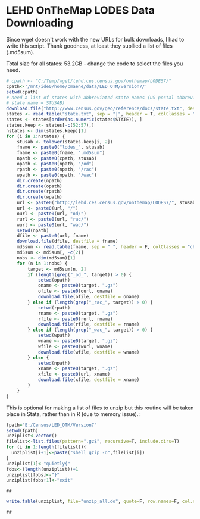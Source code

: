 LEHD OnTheMap LODES Data Downloading
========================================================

Since wget doesn't work with the new URLs for bulk downloads, I had to write this script. Thank goodness, at least they supllied a list of files (.md5sum).

Total size for all states: 53.2GB - change the code to select the files you need.

```r
# cpath <- "C:/Temp/wget/lehd.ces.census.gov/onthemap/LODES7/"
cpath<-'/mnt/ide0/home/cmaene/data/LED_OTM/version7/'
setwd(cpath)
# need a list of states with abbreviated state names (US postal abbrev.
# state name = STUSAB)
download.file("http://www.census.gov/geo/reference/docs/state.txt", destfile = "state.txt")
states <- read.table("state.txt", sep = "|", header = T, colClasses = "character")
states <- states[order(as.numeric(states$STATE)), ]
states.keep <- states[-c(52:57),]
nstates <- dim(states.keep)[1]
for (i in 1:nstates) {
    stusab <- tolower(states.keep[i, 2])
    fname <- paste0("lodes_", stusab)
    fname <- paste0(fname, ".md5sum")
    npath <- paste0(cpath, stusab)
    opath <- paste0(npath, "/od")
    rpath <- paste0(npath, "/rac")
    wpath <- paste0(npath, "/wac")
    dir.create(npath)
    dir.create(opath)
    dir.create(rpath)
    dir.create(wpath)
    url <- paste0("http://lehd.ces.census.gov/onthemap/LODES7/", stusab)
    url <- paste0(url, "/")
    ourl <- paste0(url, "od/")
    rurl <- paste0(url, "rac/")
    wurl <- paste0(url, "wac/")
    setwd(npath)
    dfile <- paste0(url, fname)
    download.file(dfile, destfile = fname)
    md5sum <- read.table(fname, sep = " ", header = F, colClasses = "character")
    md5sum <- md5sum[, -c(2)]
    nobs <- dim(md5sum)[1]
    for (n in 1:nobs) {
        target <- md5sum[n, 2]
        if (length(grep("_od_", target)) > 0) {
            setwd(opath)
            oname <- paste0(target, ".gz")
            ofile <- paste0(ourl, oname)
            download.file(ofile, destfile = oname)
        } else if (length(grep("_rac_", target)) > 0) {
            setwd(rpath)
            rname <- paste0(target, ".gz")
            rfile <- paste0(rurl, rname)
            download.file(rfile, destfile = rname)
        } else if (length(grep("_wac_", target)) > 0) {
            setwd(wpath)
            wname <- paste0(target, ".gz")
            wfile <- paste0(wurl, wname)
            download.file(wfile, destfile = wname)
        } else {
            setwd(npath)
            xname <- paste0(target, ".gz")
            xfile <- paste0(url, xname)
            download.file(xfile, destfile = xname)
        }
    }
}
```


This is optional for making a list of files to unzip but this routine will be taken place in Stata, rather than in R (due to memory issue).:


```r
fpath="E:/Census/LED_OTM/Version7"
setwd(fpath)
unziplist<-vector()
filelist<-list.files(pattern=".gz$", recursive=T, include.dirs=T)
for (i in 1:length(filelist)){
  unziplist[i+1]<-paste("shell gzip -d",filelist[i])
}
unziplist[1]<-"quietly{"
fobs<-(length(unziplist))+1
unziplist[fobs]<-"}"
unziplist[fobs+1]<-"exit"
```

```
## 
```

```r
write.table(unziplist, file="unzip_all.do", quote=F, row.names=F, col.names=F)
```

```
## 
```



